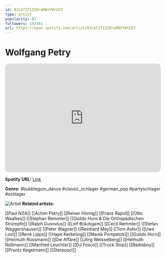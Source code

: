 ```yaml
---
id: 0JLbfIT1Z20raMAVYWtCD7
type: artist
popularity: 62
followers: 192341
url: https://open.spotify.com/artist/0JLbfIT1Z20raMAVYWtCD7
---
```

# Wolfgang Petry

<iframe style="border-radius:12px" src="https://open.spotify.com/embed/artist/0JLbfIT1Z20raMAVYWtCD7" width="100%" height="352" frameBorder="0" allowfullscreen="" allow="autoplay; clipboard-write; encrypted-media; fullscreen; picture-in-picture" loading="lazy"></iframe>

**Spotify URL:** [Link](https://open.spotify.com/artist/0JLbfIT1Z20raMAVYWtCD7)

**Genre:**  #bubblegum_dance #classic_schlager #german_pop #partyschlager #schlager

![Artist](https://i.scdn.co/image/ab6761610000e5ebca70d350bfd3c0423528d6dc)
**Related artists:**

[[Paul NZA]]
[[Achim Petry]]
[[Reiner Hömig]]
[[Franz Rapid]]
[[Otto Waalkes]]
[[Stephan Remmler]]
[[Guildo Horn & Die Orthopädischen Strümpfe]]
[[Ralph Gusovius]]
[[Leif Bräutigam]]
[[Cecil Remmler]]
[[Stefan Waggershausen]]
[[Peter Wagner]]
[[Reinhard Mey]]
[[Tom Astor]]
[[Uwe Lost]]
[[René Lipps]]
[[Hape Kerkeling]]
[[Marek Pompetzki]]
[[Guildo Horn]]
[[Helmuth Rüssmann]]
[[Die Affäre]]
[[Jörg Weisselberg]]
[[Helmuth Rüßmann]]
[[Manfred Leuchter]]
[[DJ Fosco]]
[[Truck Stop]]
[[Radioboy]]
[[Pruntz Kegelmann]]
[[Stereoact]]
